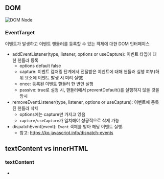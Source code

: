 ## DOM
![DOM Node](https://media.vlpt.us/images/wiostz98kr/post/cf345b7f-5f26-4a57-a061-ffd3e1a3f3ea/image.png)

### EventTarget
이벤트가 발생하고 이벤트 핸들러를 등록할 수 있는 객체에 대한 DOM 인터페이스
- addEventListener(type, listener, options or useCapture): 이벤트 타입에 대한 핸들러 등록
  - options default false
  - capture: 이벤트 캡처링 단계에서 전달받은 이벤트에 대해 핸들러 실행 여부(하위 요소에 이벤트 발생 시 미리 실행)
  - once: 등록된 이벤트 핸들러 한 번만 실행
  - passive: true로 설정 시, 핸들러에서 preventDefault()를 실행하지 않을 것을 암시
- removeEventListener(type, listener, options or useCapture): 이벤트에 등록된 핸들러 삭제
  - options에는 capture만 가지고 있음
  - `capture/useCapture`가 일치해야 성공적으로 삭제 가능
- dispatchEvent(event): `Event` 객체를 받아 해당 이벤트 실행.
  - 참고: https://ko.javascript.info/dispatch-events

## textContent vs innerHTML
### textContent
- <script>와 <style>을 포함한 모든 자식 요소의 text 가져와서 반환
- textContent로 설정 시 해당 요소의 모든 자식 노드를 삭제하고 하나의 텍스트 노드로 대치한다.
```html
<p id="source">
  <style>#source { color: red; }</style>
아래에서<br>이 글을<br>어떻게 인식하는지 살펴보세요.
  <span style="display:none">숨겨진 글</span>
</p>
```
- textContent 결과
```
  #source { color: red; }
아래에서이 글을어떻게 인식하는지 살펴보세요.
  숨겨진 글
```
- innerText 결과 
   - `<br>` 인식, 숨겨진 요소 무시
   - textContent를 지원하지 않는 IE 8 버전 이하를 지원하기 위해서 IE에 특화되어 개발된 API로 되도록 사용하지 않는 것 권장
```
아래에서
이 글을
어떻게 인식하는지 살펴보세요.
```

### innerHTML
- 모든 자식 요소 문자열 형태로 반환
- innerHTML 의 값을 설정(대입)하면 요소의 모든 자식 노드가 제거되고, 문자열 htmlString에 지정된 HTML을 파싱하고, 생성된 노드로 대체한다. (HTML 파싱 -> DOM tree 구성 -> render tree .. )
    - 따라서 부분적인 변경이 필요한 경우는 element를 사용하는 것이 좋을 수 있다.
- cross site scripting 보안 문제. 사용자 입력 문자열로 innerHTML을 사용해서는 안된다 !! 
    - HTML5에서는 innerHTML로 삽입된 <script> 실행하지 않도록 되어 있음 (그러나 다른 방법으로 스크립트가 실행되도록 할 수 있음 - onclick에 설정 등)
